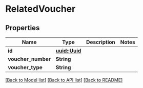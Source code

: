 # RelatedVoucher

## Properties

Name | Type | Description | Notes
------------ | ------------- | ------------- | -------------
**id** | [**uuid::Uuid**](uuid::Uuid.md) |  | 
**voucher_number** | **String** |  | 
**voucher_type** | **String** |  | 

[[Back to Model list]](../README.md#documentation-for-models) [[Back to API list]](../README.md#documentation-for-api-endpoints) [[Back to README]](../README.md)


